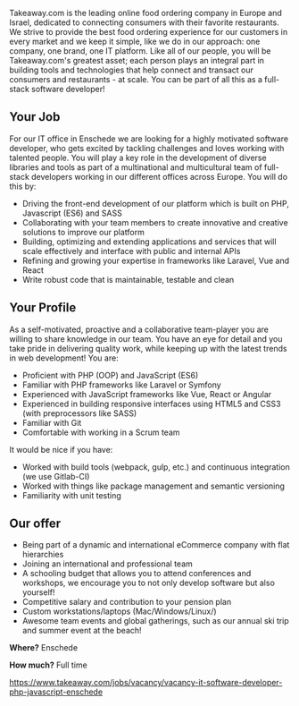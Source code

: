 Takeaway.com is the leading online food ordering company in Europe and Israel, dedicated to connecting consumers with their favorite restaurants. We strive to provide the best food ordering experience for our customers in every market and we keep it simple, like we do in our approach: one company, one brand, one IT platform. Like all of our people, you will be Takeaway.com's greatest asset; each person plays an integral part in building tools and technologies that help connect and transact our consumers and restaurants - at scale. You can be part of all this as a full-stack software developer!

## Your Job

For our IT office in Enschede we are looking for a highly motivated software developer, who gets excited by tackling challenges and loves working with talented people. You will play a key role in the development of diverse libraries and tools as part of a multinational and multicultural team of full-stack developers working in our different offices across Europe. You will do this by:

- Driving the front-end development of our platform which is built on PHP, Javascript (ES6) and SASS
- Collaborating with your team members to create innovative and creative solutions to improve our platform
- Building, optimizing and extending applications and services that will scale effectively and interface with public and internal APIs
- Refining and growing your expertise in frameworks like Laravel, Vue and React
- Write robust code that is maintainable, testable and clean

## Your Profile

As a self-motivated, proactive and a collaborative team-player you are willing to share knowledge in our team. You have an eye for detail and you take pride in delivering quality work, while keeping up with the latest trends in web development! You are:

- Proficient with PHP (OOP) and JavaScript (ES6)
- Familiar with PHP frameworks like Laravel or Symfony
- Experienced with JavaScript frameworks like Vue, React or Angular
- Experienced in building responsive interfaces using HTML5 and CSS3 (with preprocessors like SASS)
- Familiar with Git
- Comfortable with working in a Scrum team

It would be nice if you have:

- Worked with build tools (webpack, gulp, etc.) and continuous integration (we use Gitlab-CI)
- Worked with things like package management and semantic versioning
- Familiarity with unit testing

## Our offer

- Being part of a dynamic and international eCommerce company with flat hierarchies
- Joining an international and professional team
- A schooling budget that allows you to attend conferences and workshops, we encourage you to not only develop software but also yourself!
- Competitive salary and contribution to your pension plan
- Custom workstations/laptops (Mac/Windows/Linux/)
- Awesome team events and global gatherings, such as our annual ski trip and summer event at the beach!

**Where?** Enschede

**How much?** Full time

https://www.takeaway.com/jobs/vacancy/vacancy-it-software-developer-php-javascript-enschede

